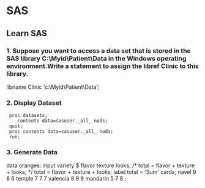 # SAS
## Learn SAS
### 1. Suppose you want to access a data set that is stored in the SAS library C:\Myid\Patient\Data in the Windows operating environment.Write a statement to assign the libref Clinic to this library.
libname Clinic 'c:\Myid\Patient\Data'; <br>
### 2. Display Dataset
     proc datasets;
        contents data=sasuser._all_ nods;
     quit;
     proc contents data=sasuser._all_ nods;
     run;
### 3. Generate Data
data oranges:
     input variety $ flavor texture looks;
     /* total = flavor + texture + looks; */ 
     total = flavor + texture + looks;
     label total = 'Sum'
     cards;
navel 9 8 6
temple 7 7 7
valencia 8 9 9
mandarin 5 7 8 ;

